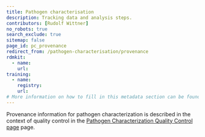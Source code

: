 ```yaml
---
title: Pathogen characterisation
description: Tracking data and analysis steps.
contributors: [Rudolf Wittner]
no_robots: true
search_exclude: true
sitemap: false
page_id: pc_provenance
redirect_from: /pathogen-characterisation/provenance
rdmkit:
  - name:
    url:
training:
  - name:
    registry:
    url:
# More information on how to fill in this metadata section can be found here https://www.infectious-diseases-toolkit.org/contribute/page-metadata
---
```


Provenance information for pathogen characterization is described in the context of quality control in the [Pathogen Characterization Quality Control page](/quality-control/pathogen-characterisation) page.
